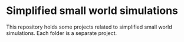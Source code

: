 # Simplified small world simulations
This repository holds some projects related to simplified small world simulations. Each folder is a separate project.
